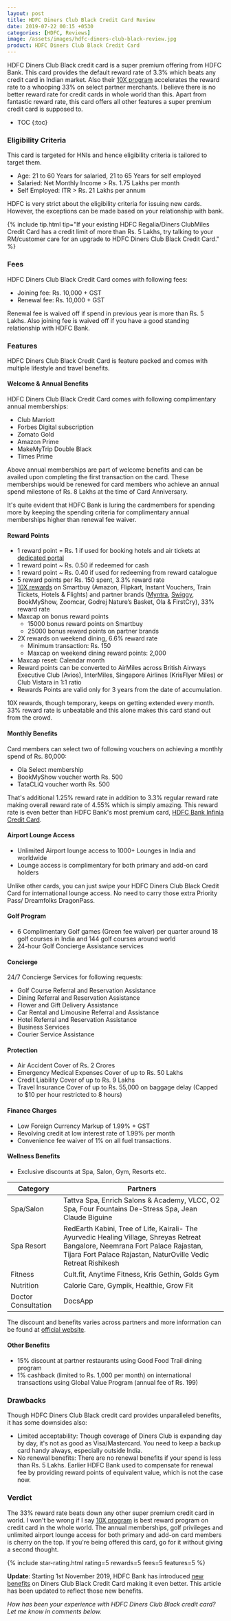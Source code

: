 ```yaml
---
layout: post
title: HDFC Diners Club Black Credit Card Review
date: 2019-07-22 00:15 +0530
categories: [HDFC, Reviews]
image: /assets/images/hdfc-diners-club-black-review.jpg
product: HDFC Diners Club Black Credit Card
---
```


HDFC Diners Club Black credit card is a super premium offering from HDFC Bank. This card provides the default reward rate of 3.3% which beats any credit card in Indian market. Also their [10X program](/hdfc-smartbuy-10x-rewards-even-more-rewarding-with-december-2019-update/) accelerates the reward rate to a whooping 33% on select partner merchants. I believe there is no better reward rate for credit cards in whole world than this. Apart from fantastic reward rate, this card offers all other features a super premium credit card is supposed to.

<!-- prettier-ignore -->
* TOC
{:toc}

### Eligibility Criteria

This card is targeted for HNIs and hence eligibility criteria is tailored to target them.

- Age: 21 to 60 Years for salaried, 21 to 65 Years for self employed
- Salaried: Net Monthly Income > Rs. 1.75 Lakhs per month
- Self Employed: ITR > Rs. 21 Lakhs per annum

HDFC is very strict about the eligibility criteria for issuing new cards. However, the exceptions can be made based on your relationship with bank.

{% include tip.html tip="If your existing HDFC Regalia/Diners ClubMiles Credit Card has a credit limit of more than Rs. 5 Lakhs, try talking to your RM/customer care for an upgrade to HDFC Diners Club Black Credit Card." %}

### Fees

HDFC Diners Club Black Credit Card comes with following fees:

- Joining fee: Rs. 10,000 + GST
- Renewal fee: Rs. 10,000 + GST

Renewal fee is waived off if spend in previous year is more than Rs. 5 Lakhs. Also joining fee is waived off if you have a good standing relationship with HDFC Bank.

### Features

HDFC Diners Club Black Credit Card is feature packed and comes with multiple lifestyle and travel benefits.

#### Welcome & Annual Benefits

HDFC Diners Club Black Credit Card comes with following complimentary annual memberships:

- Club Marriott
- Forbes Digital subscription
- Zomato Gold
- Amazon Prime
- MakeMyTrip Double Black
- Times Prime

Above annual memberships are part of welcome benefits and can be availed upon completing the first transaction on the card. These memberships would be renewed for card members who achieve an annual spend milestone of Rs. 8 Lakhs at the time of Card Anniversary.

It's quite evident that HDFC Bank is luring the cardmembers for spending more by keeping the spending criteria for complimentary annual memberships higher than renewal fee waiver.

#### Reward Points

- 1 reward point = Rs. 1 if used for booking hotels and air tickets at [dedicated portal](https://offers.smartbuy.hdfcbank.com/diners)
- 1 reward point ~ Rs. 0.50 if redeemed for cash
- 1 reward point ~ Rs. 0.40 if used for redeeming from reward catalogue
- 5 reward points per Rs. 150 spent, 3.3% reward rate
- [10X rewards](/hdfc-smartbuy-10x-rewards-even-more-rewarding-with-december-2019-update/) on Smartbuy (Amazon, Flipkart, Instant Vouchers, Train Tickets, Hotels & Flights) and partner brands ([Myntra](https://l.cardinfo.in/myntra), [Swiggy](https://l.cardinfo.in/swiggy), BookMyShow, Zoomcar, Godrej Nature’s Basket, Ola & FirstCry), 33% reward rate
- Maxcap on bonus reward points
  - 15000 bonus reward points on Smartbuy
  - 25000 bonus reward points on partner brands
- 2X rewards on weekend dining, 6.6% reward rate
  - Minimum transaction: Rs. 150
  - Maxcap on weekend dining reward points: 2,000
- Maxcap reset: Calendar month
- Reward points can be converted to AirMiles across British Airways Executive Club (Avios), InterMiles, Singapore Airlines (KrisFlyer Miles) or Club Vistara in 1:1 ratio
- Rewards Points are valid only for 3 years from the date of accumulation.

10X rewards, though temporary, keeps on getting extended every month. 33% reward rate is unbeatable and this alone makes this card stand out from the crowd.

#### Monthly Benefits

Card members can select two of following vouchers on achieving a monthly spend of Rs. 80,000:

- Ola Select membership
- BookMyShow voucher worth Rs. 500
- TataCLiQ voucher worth Rs. 500

That's additional 1.25% reward rate in addition to 3.3% regular reward rate making overall reward rate of 4.55% which is simply amazing. This reward rate is even better than HDFC Bank's most premium card, [HDFC Bank Infinia Credit Card](/hdfc-bank-infinia-credit-card-upgrade-experience/).

#### Airport Lounge Access

- Unlimited Airport lounge access to 1000+ Lounges in India and worldwide
- Lounge access is complimentary for both primary and add-on card holders

Unlike other cards, you can just swipe your HDFC Diners Club Black Credit Card for international lounge access. No need to carry those extra Priority Pass/ Dreamfolks DragonPass.

#### Golf Program

- 6 Complimentary Golf games (Green fee waiver) per quarter around 18 golf courses in India and 144 golf courses around world
- 24-hour Golf Concierge Assistance services

#### Concierge

24/7 Concierge Services for following requests:

- Golf Course Referral and Reservation Assistance
- Dining Referral and Reservation Assistance
- Flower and Gift Delivery Assistance
- Car Rental and Limousine Referral and Assistance
- Hotel Referral and Reservation Assistance
- Business Services
- Courier Service Assistance

#### Protection

- Air Accident Cover of Rs. 2 Crores
- Emergency Medical Expenses Cover of up to Rs. 50 Lakhs
- Credit Liability Cover of up to Rs. 9 Lakhs
- Travel Insurance Cover of up to Rs. 55,000 on baggage delay (Capped to \$10 per hour restricted to 8 hours)

#### Finance Charges

- Low Foreign Currency Markup of 1.99% + GST
- Revolving credit at low interest rate of 1.99% per month
- Convenience fee waiver of 1% on all fuel transactions.

#### Wellness Benefits

- Exclusive discounts at Spa, Salon, Gym, Resorts etc.

<table class="table" style="display: block;overflow-x: auto;">
  <thead class="thead-dark">
  <tr>
    <th scope="col"> Category</th>
  	<th scope="col"> Partners</th>
  </tr>
  </thead>
  <tbody>
  <tr>
    <td> Spa/Salon </td>
  	<td> Tattva Spa, Enrich Salons & Academy, VLCC, O2 Spa, Four Fountains De-Stress Spa, Jean Claude Biguine </td>
  </tr>
    <tr>
    <td> Spa Resort </td>
  	<td> RedEarth Kabini, Tree of Life, Kairali- The Ayurvedic Healing Village, Shreyas Retreat Bangalore, Neemrana Fort Palace Rajastan, Tijara Fort Palace Rajastan, NaturOville Vedic Retreat Rishikesh </td>
  </tr>
  <tr>
    <td> Fitness </td>
  	<td> Cult.fit, Anytime Fitness, Kris Gethin, Golds Gym </td>
  </tr>
  <tr>
    <td> Nutrition </td>
  	<td> Calorie Care, Gympik, Healthie, Grow Fit </td>
  </tr>
  <tr>
    <td> Doctor Consultation </td>
  	<td> DocsApp </td>
  </tr>
  </tbody>
</table>

The discount and benefits varies across partners and more information can be found at <a href="https://hdfcbankdinersclubwellness.poshvine.com/" target="_blank" rel="noopener">official website</a>.

#### Other Benefits

- 15% discount at partner restaurants using Good Food Trail dining program
- 1% cashback (limited to Rs. 1,000 per month) on international transactions using Global Value Program (annual fee of Rs. 199)

### Drawbacks

Though HDFC Diners Club Black credit card provides unparalleled benefits, it has some downsides also:

- Limited acceptability: Though coverage of Diners Club is expanding day by day, it's not as good as Visa/Mastercard. You need to keep a backup card handy always, especially outside India.
- No renewal benefits: There are no renewal benefits if your spend is less than Rs. 5 Lakhs. Earlier HDFC Bank used to compensate for renewal fee by providing reward points of equivalent value, which is not the case now.

### Verdict

The 33% reward rate beats down any other super premium credit card in world. I won't be wrong if I say [10X program](/hdfc-smartbuy-10x-rewards-even-more-rewarding-with-december-2019-update/) is best reward program on credit card in the whole world. The annual memberships, golf privileges and unlimited airport lounge access for both primary and add-on card members is cherry on the top. If you're being offered this card, go for it without giving a second thought.

{% include star-rating.html rating=5 rewards=5 fees=5 features=5 %}

**Update**: Starting 1st November 2019, HDFC Bank has introduced [new benefits](/hdfc-bank-introduces-new-benefits-on-diners-club-black-credit-card/) on Diners Club Black Credit Card making it even better. This article has been updated to reflect those new benefits.

_How has been your experience with HDFC Diners Club Black credit card? Let me know in comments below._
